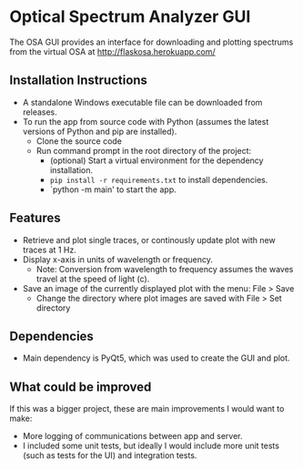# Optical Spectrum Analyzer GUI
The OSA GUI provides an interface for downloading and plotting spectrums from the virtual OSA at http://flaskosa.herokuapp.com/

## Installation Instructions
* A standalone Windows executable file can be downloaded from releases.
* To run the app from source code with Python (assumes the latest versions of Python and pip are installed).
  * Clone the source code
  * Run command prompt in the root directory of the project:
    * (optional) Start a virtual environment for the dependency installation.
    * `pip install -r requirements.txt` to install dependencies.
    * `python -m main' to start the app.

## Features
* Retrieve and plot single traces, or continously update plot with new traces at 1 Hz.
* Display x-axis in units of wavelength or frequency.
  * Note: Conversion from wavelength to frequency assumes the waves travel at the speed of light (c).
* Save an image of the currently displayed plot with the menu: File > Save
  * Change the directory where plot images are saved with File > Set directory

## Dependencies
* Main dependency is PyQt5, which was used to create the GUI and plot.

## What could be improved 
If this was a bigger project, these are main improvements I would want to make:
* More logging of communications between app and server.
* I included some unit tests, but ideally I would include more unit tests (such as tests for the UI) and integration tests.
